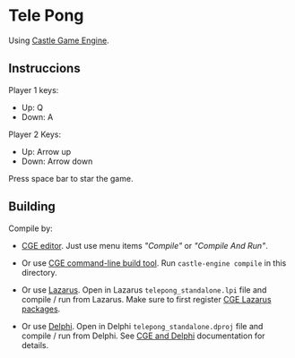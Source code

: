 # Tele Pong

Using [Castle Game Engine](https://castle-engine.io/).

## Instruccions

Player 1 keys:

* Up: Q
* Down: A

Player 2 Keys:

*   Up: Arrow up
*   Down: Arrow down

Press space bar to star the game.


## Building

Compile by:

- [CGE editor](https://castle-engine.io/editor). Just use menu items _"Compile"_ or _"Compile And Run"_.

- Or use [CGE command-line build tool](https://castle-engine.io/build_tool). Run `castle-engine compile` in this directory.

- Or use [Lazarus](https://www.lazarus-ide.org/). Open in Lazarus `telepong_standalone.lpi` file and compile / run from Lazarus. Make sure to first register [CGE Lazarus packages](https://castle-engine.io/lazarus).

- Or use [Delphi](https://www.embarcadero.com/products/Delphi). Open in Delphi `telepong_standalone.dproj` file and compile / run from Delphi. See [CGE and Delphi](https://castle-engine.io/delphi) documentation for details.